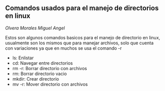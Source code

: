 ## Comandos usados para el manejo de directorios en linux

*Olvera Morales Miguel Angel*

Estos son algunos comandos basicos para el manejo de directorio en linux, usualmente son los mismos que para manejar archivos, solo que cuenta con variaciones ya que en muchos se usa el comando -r

- ls: Enlistar
- cd: Navegar entre directorios
- rm -r: Borrar directorio con archivos
- rm: Borrar directorio vacio
- mkdir: Crear directorio
- mv -r: Mover directorio con archivos
